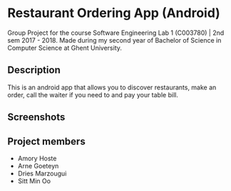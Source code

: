 # Restaurant Ordering App (Android)
Group Project for the course Software Engineering Lab 1 (C003780) | 2nd sem 2017 - 2018. Made during my second year of Bachelor of Science in Computer Science at Ghent University.

## Description
This is an android app that allows you to discover restaurants, make an order, call the waiter if you need to and pay your table bill.

## Screenshots


## Project members
- Amory Hoste
- Arne Goeteyn
- Dries Marzougui
- Sitt Min Oo
